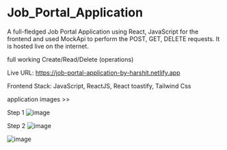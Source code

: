 # Job_Portal_Application

A full-fledged Job Portal Application using React, JavaScript for the frontend and used MockApi to perform the POST, GET, DELETE requests. It is hosted live on the internet.

full working Create/Read/Delete (operations)

Live URL: https://job-portal-application-by-harshit.netlify.app

Frontend Stack: JavaScript, ReactJS, React toastify, Tailwind Css

application images >>

Step 1
![image](https://user-images.githubusercontent.com/115063708/229407058-7488a023-6fed-4bae-8a1b-c1fbff30ad8c.png)

Step 2
![image](https://user-images.githubusercontent.com/115063708/229406992-b8d58903-9c21-469e-a2c8-7c668fa0738f.png)

![image](https://user-images.githubusercontent.com/115063708/229406518-f24d186a-e113-4a55-ba20-68fad62c9a7f.png)
